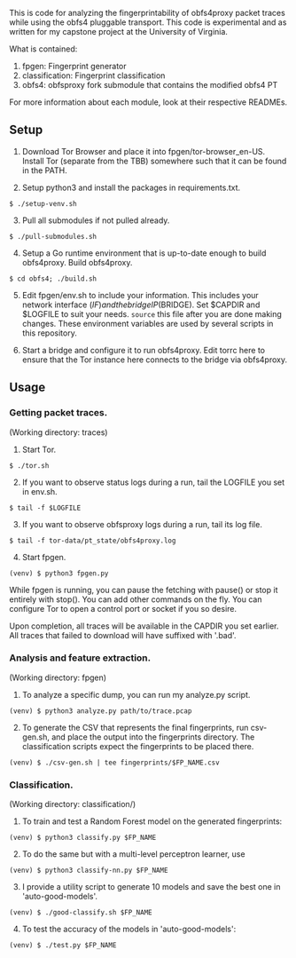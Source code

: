 This is code for analyzing the fingerprintability of obfs4proxy packet traces while using the obfs4 pluggable transport. This code is experimental and as written for my capstone project at the University of Virginia.

What is contained:

1. fpgen: Fingerprint generator
2. classification: Fingerprint classification
3. obfs4: obfsproxy fork submodule that contains the modified obfs4 PT

For more information about each module, look at their respective READMEs.

## Setup

1. Download Tor Browser and place it into fpgen/tor-browser_en-US. Install Tor (separate from the TBB) somewhere such that it can be found in the PATH.

2. Setup python3 and install the packages in requirements.txt.

```
$ ./setup-venv.sh
```

3. Pull all submodules if not pulled already.

```
$ ./pull-submodules.sh
```

4. Setup a Go runtime environment that is up-to-date enough to build obfs4proxy. Build obfs4proxy.

```
$ cd obfs4; ./build.sh
```

5. Edit fpgen/env.sh to include your information. This includes your network interface ($IF) and the bridge IP ($BRIDGE). Set $CAPDIR and $LOGFILE to suit your needs. `source` this file after you are done making changes. These environment variables are used by several scripts in this repository.

6. Start a bridge and configure it to run obfs4proxy. Edit torrc here to ensure that the Tor instance here connects to the bridge via obfs4proxy.

## Usage

### Getting packet traces.

(Working directory: traces)

1. Start Tor.

```
$ ./tor.sh
```

2. If you want to observe status logs during a run, tail the LOGFILE you set in env.sh.

```
$ tail -f $LOGFILE
```

3. If you want to observe obfsproxy logs during a run, tail its log file.

```
$ tail -f tor-data/pt_state/obfs4proxy.log
```

4. Start fpgen.

```
(venv) $ python3 fpgen.py
```

While fpgen is running, you can pause the fetching with pause() or stop it entirely with stop(). You can add other commands on the fly. You can configure Tor to open a control port or socket if you so desire.

Upon completion, all traces will be available in the CAPDIR you set earlier. All traces that failed to download will have suffixed with '.bad'.


### Analysis and feature extraction.

(Working directory: fpgen)

1. To analyze a specific dump, you can run my analyze.py script.

```
(venv) $ python3 analyze.py path/to/trace.pcap
```

2. To generate the CSV that represents the final fingerprints, run csv-gen.sh, and place the output into the fingerprints directory. The classification scripts expect the fingerprints to be placed there.

```
(venv) $ ./csv-gen.sh | tee fingerprints/$FP_NAME.csv
```


### Classification.

(Working directory: classification/)


1. To train and test a Random Forest model on the generated fingerprints:

```
(venv) $ python3 classify.py $FP_NAME
```

2. To do the same but with a multi-level perceptron learner, use

```
(venv) $ python3 classify-nn.py $FP_NAME
```

3. I provide a utility script to generate 10 models and save the best one in 'auto-good-models'.

```
(venv) $ ./good-classify.sh $FP_NAME
```

4. To test the accuracy of the models in 'auto-good-models':

```
(venv) $ ./test.py $FP_NAME
```
